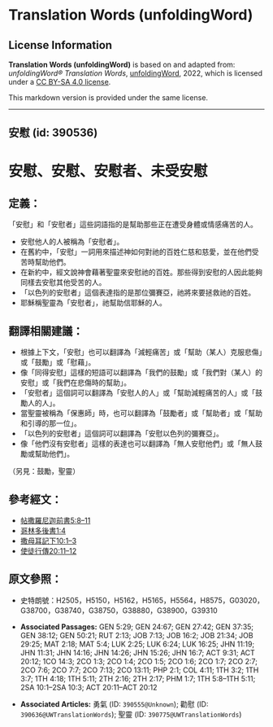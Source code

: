 # Translation Words (unfoldingWord)

## License Information

**Translation Words (unfoldingWord)** is based on and adapted from: _unfoldingWord® Translation Words_, [unfoldingWord](https://unfoldingword.org/utw), 2022, which is licensed under a [CC BY-SA 4.0 license](https://creativecommons.org/licenses/by-sa/4.0/legalcode.en).

This markdown version is provided under the same license.



--------------------------------

## 安慰 (id: 390536)

安慰、安慰、安慰者、未受安慰
==============

定義：
---

「安慰」和「安慰者」這些詞語指的是幫助那些正在遭受身體或情感痛苦的人。

* 安慰他人的人被稱為「安慰者」。
* 在舊約中，「安慰」一詞用來描述神如何對祂的百姓仁慈和慈愛，並在他們受苦時幫助他們。
* 在新約中，經文說神會藉著聖靈來安慰祂的百姓。那些得到安慰的人因此能夠同樣去安慰其他受苦的人。
* 「以色列的安慰者」這個表達指的是那位彌賽亞，祂將來要拯救祂的百姓。
* 耶穌稱聖靈為「安慰者」，祂幫助信耶穌的人。

翻譯相關建議：
-------

* 根據上下文，「安慰」也可以翻譯為「減輕痛苦」或「幫助（某人）克服悲傷」或「鼓勵」或「慰藉」。
* 像「同得安慰」這樣的短語可以翻譯為「我們的鼓勵」或「我們對（某人）的安慰」或「我們在悲傷時的幫助」。
* 「安慰者」這個詞可以翻譯為「安慰人的人」或「幫助減輕痛苦的人」或「鼓勵人的人」。
* 當聖靈被稱為「保惠師」時，也可以翻譯為「鼓勵者」或「幫助者」或「幫助和引導的那一位」。
* 「以色列的安慰者」這個詞可以翻譯為「安慰以色列的彌賽亞」。
* 像「他們沒有安慰者」這樣的表達也可以翻譯為「無人安慰他們」或「無人鼓勵或幫助他們」。

（另見：鼓勵，聖靈）

參考經文：
-----

* [帖撒羅尼迦前書5:8–11](https://ref.ly/1Thess5:8-1Thess5:11)
* [哥林多後書1:4](https://ref.ly/2Cor1:4)
* [撒母耳記下10:1–3](https://ref.ly/2Sam10:1-2Sam10:3)
* [使徒行傳20:11–12](https://ref.ly/Acts20:11-Acts20:12)

原文參照：
-----

* 史特朗號：H2505，H5150，H5162，H5165，H5564，H8575，G03020，G38700，G38740，G38750，G38880，G38900，G39310

* **Associated Passages:** GEN 5:29; GEN 24:67; GEN 27:42; GEN 37:35; GEN 38:12; GEN 50:21; RUT 2:13; JOB 7:13; JOB 16:2; JOB 21:34; JOB 29:25; MAT 2:18; MAT 5:4; LUK 2:25; LUK 6:24; LUK 16:25; JHN 11:19; JHN 11:31; JHN 14:16; JHN 14:26; JHN 15:26; JHN 16:7; ACT 9:31; ACT 20:12; 1CO 14:3; 2CO 1:3; 2CO 1:4; 2CO 1:5; 2CO 1:6; 2CO 1:7; 2CO 2:7; 2CO 7:6; 2CO 7:7; 2CO 7:13; 2CO 13:11; PHP 2:1; COL 4:11; 1TH 3:2; 1TH 3:7; 1TH 4:18; 1TH 5:11; 2TH 2:16; 2TH 2:17; PHM 1:7; 1TH 5:8–1TH 5:11; 2SA 10:1–2SA 10:3; ACT 20:11–ACT 20:12
* **Associated Articles:** 勇氣 (ID: `390555@Unknown`); 勸慰 (ID: `390636@UWTranslationWords`); 聖靈 (ID: `390775@UWTranslationWords`)

